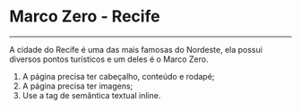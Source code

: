 # Marco Zero - Recife
<hr/>

A cidade do Recife é uma das mais famosas do Nordeste, ela possui diversos pontos turísticos e um deles é o Marco Zero. 

 1. A página precisa ter cabeçalho, conteúdo e rodapé;
 2. A página precisa ter imagens; 
 3. Use a tag de semântica textual inline. 